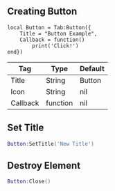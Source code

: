 ## Creating Button
```luau
local Button = Tab:Button({
    Title = "Button Example",
    Callback = function()
        print('Click!')
end})
```

| Tag         | Type        | Default  |
| ----------- | ----------- |----------|
| Title       | String      | Button   |
| Icon        | String      | nil      |
| Callback    | function    | nil      |

## Set Title
```lua
Button:SetTitle('New Title')
```

## Destroy Element
```lua
Button:Close()
```
